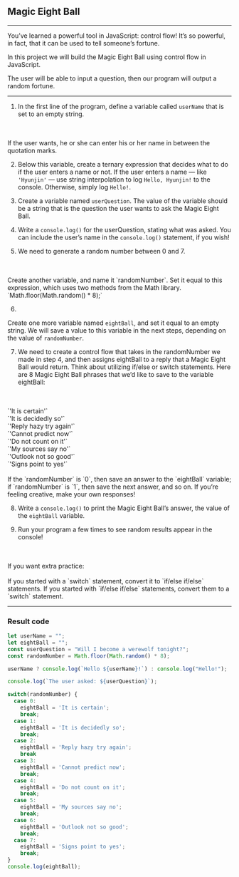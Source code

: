## Magic Eight Ball
---
You’ve learned a powerful tool in JavaScript: control flow! It’s so powerful, in fact, that it can be used to tell someone’s fortune.

In this project we will build the Magic Eight Ball using control flow in JavaScript.

The user will be able to input a question, then our program will output a random fortune.

---
1. In the first line of the program, define a variable called `userName` that is set to an empty string.
<br>
<br>
If the user wants, he or she can enter his or her name in between the quotation marks.

2. Below this variable, create a ternary expression that decides what to do if the user enters a name or not. If the user enters a name — like `'Hyunjin'` — use string interpolation to log `Hello, Hyunjin!` to the console. Otherwise, simply log `Hello!`.

3. Create a variable named `userQuestion`. The value of the variable should be a string that is the question the user wants to ask the Magic Eight Ball.

4. Write a `console.log()` for the userQuestion, stating what was asked. You can include the user’s name in the `console.log()` statement, if you wish!

5. We need to generate a random number between 0 and 7.
<br>
<br>
Create another variable, and name it `randomNumber`. Set it equal to this expression, which uses two methods from the Math library.
<br>
`Math.floor(Math.random() * 8);`

6. 
Create one more variable named `eightBall`, and set it equal to an empty string. We will save a value to this variable in the next steps, depending on the value of `randomNumber`.

7. We need to create a control flow that takes in the randomNumber we made in step 4, and then assigns eightBall to a reply that a Magic Eight Ball would return. Think about utilizing if/else or switch statements. Here are 8 Magic Eight Ball phrases that we’d like to save to the variable eightBall:
<br>
<br>
`'It is certain'`<br>
`'It is decidedly so'`<br>
`'Reply hazy try again'`<br>
`'Cannot predict now'`<br>
`'Do not count on it'`<br>
`'My sources say no'`<br>
`'Outlook not so good'`<br>
`'Signs point to yes'`<br>
<br>
If the `randomNumber` is `0`, then save an answer to the `eightBall` variable; if `randomNumber` is `1`, then save the next answer, and so on. If you’re feeling creative, make your own responses!

8. Write a `console.log()` to print the Magic Eight Ball’s answer, the value of the `eightBall` variable.

9. Run your program a few times to see random results appear in the console!
<br>
<br>
If you want extra practice:
<br>
<br>
If you started with a `switch` statement, convert it to `if/else if/else` statements.
If you started with `if/else if/else` statements, convert them to a `switch` statement.

---
### Result code
```javascript
let userName = "";
let eightBall = "";
const userQuestion = "Will I become a werewolf tonight?";
const randomNumber = Math.floor(Math.random() * 8);

userName ? console.log(`Hello ${userName}!`) : console.log("Hello!");

console.log(`The user asked: ${userQuestion}`);

switch(randomNumber) {
  case 0:
    eightBall = 'It is certain';
    break;
  case 1:
    eightBall = 'It is decidedly so';
    break;
  case 2:
    eightBall = 'Reply hazy try again';
    break
  case 3:
    eightBall = 'Cannot predict now';
    break;
  case 4:
    eightBall = 'Do not count on it';
    break;
  case 5:
    eightBall = 'My sources say no';
    break;
  case 6:
    eightBall = 'Outlook not so good';
    break;
  case 7:
    eightBall = 'Signs point to yes';
    break;
}
console.log(eightBall);
```